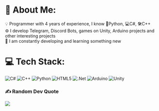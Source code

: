 # 💫 About Me:
💡 Programmer with 4 years of experience, I know 🐍Python, 💻C#, 🛠C++<br>⚙ I develop Telegram, Discord Bots, games on Unity, Arduino projects and other interesting projects<br>🌱 I am constantly developing and learning something new

# 💻 Tech Stack:
![C#](https://img.shields.io/badge/c%23-%23239120.svg?style=for-the-badge&logo=csharp&logoColor=white) ![C++](https://img.shields.io/badge/c++-%2300599C.svg?style=for-the-badge&logo=c%2B%2B&logoColor=white) ![Python](https://img.shields.io/badge/python-3670A0?style=for-the-badge&logo=python&logoColor=ffdd54) ![HTML5](https://img.shields.io/badge/html5-%23E34F26.svg?style=for-the-badge&logo=html5&logoColor=white) ![.Net](https://img.shields.io/badge/.NET-5C2D91?style=for-the-badge&logo=.net&logoColor=white) ![Arduino](https://img.shields.io/badge/-Arduino-00979D?style=for-the-badge&logo=Arduino&logoColor=white) ![Unity](https://img.shields.io/badge/unity-%23000000.svg?style=for-the-badge&logo=unity&logoColor=white)



### ✍️ Random Dev Quote
![](https://quotes-github-readme.vercel.app/api?type=horizontal&theme=radical)
